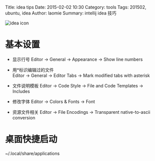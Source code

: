 Title: idea tips
Date: 2015-02-02 10:30
Category: tools
Tags: 201502, ubuntu, idea
Author: laomie
Summary: intellij idea 技巧

![idea icon]({filename}/images/programming/java/idea.png)

基本设置
===============================
* 显示行号
  Editor -> General -> Appearance -> Show line numbers

* 用*标识编辑过的文件  
  Editor -> General -> Editor Tabs -> Mark modified tabs with asterisk

* 文件说明模板
  Editor -> Code Style -> File and Code Templates -> Includes

* 修改字体
  Editor -> Colors & Fonts -> Font

* 资源文件相关
  Editor -> File Encodings -> Transparent native-to-ascii conversion

桌面快捷启动
=======================
~/.local/share/applications


